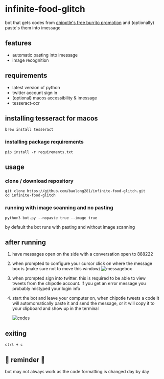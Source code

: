 # infinite-food-glitch

bot that gets codes from [chipotle's free burrito promotion](https://chipotle.com/FreePointer) and (optionally) paste's them into imessage

## features

- automatic pasting into imessage
- image recognition

## requirements

- latest version of python
- twitter account sign in
- (optional) macos accessibility & imessage
- tesseract-ocr

## installing tesseract for macos

```
brew install tesseract
```

### installing package requirements

```
pip install -r requirements.txt
```

## usage

### clone / download repository

```
git clone https://github.com/baolong281/infinite-food-glitch.git
cd infinite-food-glitch
```

### running with image scanning and no pasting

```
python3 bot.py --nopaste true --image true
```

by default the bot runs with pasting and without image scanning

## after running

1. have messages open on the side with a conversation open to 888222
2. when prompted to configure your cursor click on where the message box is (make sure not to move this window)
   ![messagebox](assets/messagebox.png)
3. when prompted sign into twitter. this is required to be able to view tweets from the chipotle account. if you get an error message you probably mistyped your login info
4. start the bot and leave your computer on, when chipotle tweets a code it will automomatically paste it and send the message, or it will copy it to your clipboard and show up in the terminal

   ![codes](assets/code.png)

## exiting

```
ctrl + c
```

## 🚨 reminder 🚨

bot may not always work as the code formatting is changed day by day
